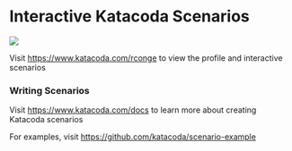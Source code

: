 # Interactive Katacoda Scenarios

[![](http://shields.katacoda.com/katacoda/rconge/count.svg)](https://www.katacoda.com/rconge "Get your profile on Katacoda.com")

Visit https://www.katacoda.com/rconge to view the profile and interactive scenarios

### Writing Scenarios
Visit https://www.katacoda.com/docs to learn more about creating Katacoda scenarios

For examples, visit https://github.com/katacoda/scenario-example
